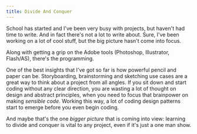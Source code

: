 ```yaml
---
title: Divide And Conquer
---
```

<p>School has started and I've been very busy with projects, but haven't
had time to write. And in fact there's not a lot to write about. Sure,
I've been working on a lot of cool stuff, but the big picture hasn't
come into focus.</p>

<p>Along with getting a grip on the Adobe tools (Photoshop, Illustrator,
Flash/AS), there's the programming.</p>

<p>One of the best insights that I've got so far is how powerful pencil
and paper can be. Storyboarding, brainstorming and sketching use cases
are a great way to think about a project from all angles. If you sit
down and start coding without any clear direction, you are wasting a
lot of thought on design and abstract principles, when you need to
focus that brainpower on making <em>sensible code</em>. Working this way,
a lot of coding design patterns start to emerge before you even begin
coding.</p>

<p>And maybe that's the one <em>bigger picture</em> that is coming into view:
learning to divide and conquer is vital to any project, even if it's
just a one man show.</p>
<div class="blogger-post-footer"><img alt="" height="1" src="https://blogger.googleusercontent.com/tracker/3761776372224414205-5179458583425760555?l=amxor.blogspot.com" width="1" /></div>
